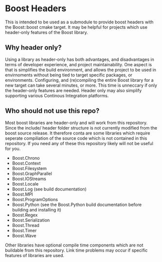 Boost Headers
================================================

This is intended to be used as a submodule to provide boost headers with the 
Boost::boost cmake target. It may be helpful for projects which use header-only features of the Boost library.

Why header only?
----------------
Using a library as header-only has both advantages, and disadvantages in terms of developer experience, and
project maintainability. One aspect is that is simplifies the build environment, and allows the project to be used 
in envirnoments without being tied to target specific packages, or environments. Configuring, and (re)compiling the entire Boost library
for a new target can take several minutes, or more. This time is unneccary if only the header-only features are needed. Header only may also simplify supporting various
Continous Integration platforms.

Who should not use this repo?
-----------------------------

Most boost libraries are header-only and will work from this repository. Since
the include/ header folder structure is not currently modified from the boost source release. It therefore conta are some libraries
which require seperate compiliation of the source code which is not contained in this repository. If you need any 
of these this repository likely will not be useful for you.

 - Boost.Chrono
 - Boost.Context
 - Boost.Filesystem
 - Boost.GraphParallel
 - Boost.IOStreams
 - Boost.Locale
 - Boost.Log (see build documentation)
 - Boost.MPI
 - Boost.ProgramOptions
 - Boost.Python (see the Boost.Python build documentation before building and installing it)
 - Boost.Regex
 - Boost.Serialization
 - Boost.Thread
 - Boost.Timer
 - Boost.Wave

Other libraries have optional compile time components which are not buildable from this repository. Link time problems may occur if specific features of libraries are used.

